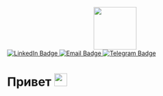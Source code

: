 
<div id="header" align="center">
  <img src="https://media.giphy.com/media/v1.Y2lkPTc5MGI3NjExY2Q1NWFkYjNjYjEyMzNhYjY0MGU3NTZjZWMzOWEwODlhNTBiNWFjNyZlcD12MV9pbnRlcm5hbF9naWZzX2dpZklkJmN0PXM/M9gbBd9nbDrOTu1Mqx/giphy.gif" width="100"/>
</div>

<div id="badges">
  <a href="your-linkedin-URL">
    <img src="https://img.shields.io/badge/LinkedIn-blue?style=for-the-badge&logo=linkedin&logoColor=white" alt="LinkedIn Badge"/>
  </a>
  <a href="kaygorodcevg@gmail.com">
    <img src="https://img.shields.io/badge/Email-yellow?style=for-the-badge&logo=email&logoColor=white" alt="Email Badge"/>
  </a>
  <a href="t.me/wsadfg">
    <img src="https://img.shields.io/badge/Telegram-grey?style=for-the-badge&logo=telegram&logoColor=white" alt="Telegram Badge"/>
  </a>
</div>
<h1>
  Привет
  <img src="https://media.giphy.com/media/hvRJCLFzcasrR4ia7z/giphy.gif" width="30px"/>
</h1>


<!--
**Kaygorodcevg/Kaygorodcevg** is a ✨ _special_ ✨ repository because its `README.md` (this file) appears on your GitHub profile.

Here are some ideas to get you started:

- 🔭 I’m currently working on ...
- 🌱 I’m currently learning ...
- 👯 I’m looking to collaborate on ...
- 🤔 I’m looking for help with ...
- 💬 Ask me about ...
- 📫 How to reach me: ...
- 😄 Pronouns: ...
- ⚡ Fun fact: ...
-->
